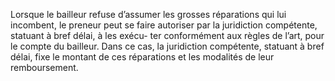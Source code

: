 Lorsque le bailleur refuse d’assumer les grosses réparations qui lui incombent, le
preneur peut se faire autoriser par la juridiction compétente, statuant à bref délai, à les exécu-
ter conformément aux règles de l’art, pour le compte du bailleur. Dans ce cas, la juridiction
compétente, statuant à bref délai, fixe le montant de ces réparations et les modalités de leur
remboursement.